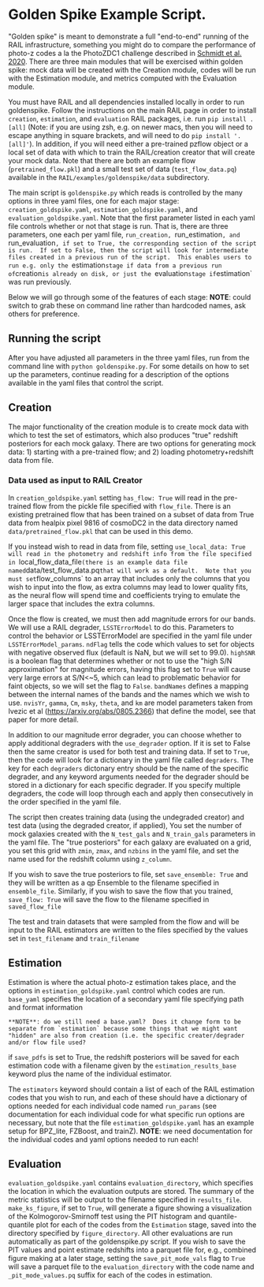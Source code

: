 # Golden Spike Example Script.

"Golden spike" is meant to demonstrate a full "end-to-end" running of the RAIL infrastructure, something you might do to compare the performance of photo-z codes a la the PhotoZDC1 challenge described in [Schmidt et al. 2020](https://ui.adsabs.harvard.edu/abs/2020MNRAS.499.1587S/abstract).  There are three main modules that will be exercised within golden spike: mock data will be created with the Creation module, codes will be run with the Estimation module, and metrics computed with the Evaluation module.

You must have RAIL and all dependencies installed locally in order to run goldenspike.  Follow the instructions on the main RAIL page in order to install `creation`, `estimation`, and `evaluation` RAIL packages, i.e. run `pip install .[all]` (Note: if you are using zsh, e.g. on newer macs, then you will need to escape anything in square brackets, and will need to do `pip install '.[all]'`).  In addition, if you will need either a pre-trained pzflow object or a local set of data with which to train the RAIL/creation creator that will create your mock data.  Note that there are both an example flow (`pretrained_flow.pkl`) and a small test set of data (`test_flow_data.pq`) available in the `RAIL/examples/goldenspike/data` subdirectory.

The main script is `goldenspike.py` which reads is controlled by the many options in three yaml files, one for each major stage: `creation_goldspike.yaml`, `estimation_goldspike.yaml`, and `evaluation_goldspike.yaml`. Note that the first parameter listed in each yaml file controls whether or not that stage is run.  That is, there are three parameters, one each per yaml file, `run_creation, `run_estimation`, and `run_evaluation`, if set to True, the corresponding section of the script is run.  If set to False, then the script will look for intermediate files created in a previous run of the script.  This enables users to run e.g. only the `estimation` stage if data from a previous run of `creation` is already on disk, or just the  `evaluation` stage if `estimation` was run previously.  

Below we will go through some of the features of each stage:
**NOTE**: could switch to grab these on command line rather than hardcoded names, ask others for preference.

## Running the script
After you have adjusted all parameters in the three yaml files, run from the command line with `python goldenspike.py`.  For some details on how to set up the parameters, continue reading for a description of the options available in the yaml files that control the script.


## Creation
The major functionality of the creation module is to create mock data with which to test the set of estimators, which also produces "true" redshift posteriors for each mock galaxy.  There are two options for generating mock data: 1) starting with a pre-trained flow; and 2) loading photometry+redshift data from file.  

### Data used as input to RAIL Creator
In `creation_goldspike.yaml` setting `has_flow: True` will read in the pre-trained flow from the pickle file specified with `flow_file`.  There is an existing pretrained flow that has been trained on a subset of data from True data from healpix pixel 9816 of cosmoDC2 in the data directory named `data/pretrained_flow.pkl` that can be used in this demo.

If you instead wish to read in data from file, setting `use_local_data: True will read in the photometry and redshift info from the file specified in `local_flow_data_file` (there is an example data file named `data/test_flow_data.pq` that will work as a default.  Note that you must set `flow_columns` to an array that includes only the columns that you wish to input into the flow, as extra columns may lead to lower quality fits, as the neural flow will spend time and coefficients trying to emulate the larger space that includes the extra columns.

Once the flow is created, we must then add magnitude errors for our bands.  We will use a RAIL degrader, `LSSTErrorModel` to do this.  Parameters to control the behavior or LSSTErrorModel are specified in the yaml file under `LSSTErrorModel_params`.  `ndFlag` tells the code which values to set for objects with negative observed flux (default is NaN, but we will set to 99.0).  `highSNR` is a boolean flag that determines whether or not to use the "high S/N approximation" for magnitude errors, having this flag set to `True` will cause very large errors at S/N<~5, which can lead to problematic behavior for faint objects, so we will set the flag to `False`.  `bandNames` defines a mapping between the internal names of the bands and the names which we wish to use.  `nvisYr`, `gamma`, `Cm`, `msky`, `theta`, and `km` are model parameters taken from Ivezic et al (https://arxiv.org/abs/0805.2366) that define the model, see that paper for more detail.

In addition to our magnitude error degrader, you can choose whether to apply additional degraders with the `use_degrader` option. If it is set to False then the same creator is used for both test and training data.  If set to `True`, then the code will look for a dictionary in the yaml file called `degraders`.  The key for each `degraders` dictonary entry should be the name of the specific degrader, and any keyword arguments needed for the degrader should be stored in a dictionary for each specific degrader.  If you specify multiple degraders, the code will loop through each and apply then consecutively in the order specified in the yaml file.

The script then creates training data (using the undegraded creator) and test data (using the degraded creator, if applied), You set the number of mock galaxies created with the `N_test_gals` and `N_train_gals` parameters in the yaml file.
The "true posteriors" for each galaxy are evaluated on a grid, you set this grid with `zmin`, `zmax`, and `nzbins` in the yaml file, and set the name used for the redshift column using `z_column`.

If you wish to save the true posteriors to file, set `save_ensemble: True` and they will be written as a qp Ensemble to the filename specified in `ensemble_file`.  Similarly, if you wish to save the flow that you trained, `save_flow: True` will save the flow to the filename specified in `saved_flow_file`

The test and train datasets that were sampled from the flow and will be input to the RAIL estimators are written to the files specified by the values set in `test_filename` and `train_filename`

## Estimation
Estimation is where the actual photo-z estimation takes place, and the options in `estimation_goldspike.yaml` control which codes are run.
`base_yaml` specifies the location of a secondary yaml file specifying path and format information
```
**NOTE**: do we still need a base.yaml?  Does it change form to be separate from `estimation` because some things that we might want "hidden" are also from creation (i.e. the specific creater/degrader and/or flow file used?
```

if `save_pdfs` is set to True, the redshift posteriors will be saved for each estimation code with a filename given by the `estimation_results_base` keyword plus the name of the individual estimator.

The `estimators` keyword should contain a list of each of the RAIL estimation codes that you wish to run, and each of these should have a dictionary of options needed for each individual code named `run_params` (see documentation for each individual code for what specific run options are necessary, but note that the file `estimation_goldspike.yaml` has an example setup for BPZ_lite, FZBoost, and trainZ).
**NOTE**: we need documentation for the individual codes and yaml options needed to run each!

## Evaluation

`evaluation_goldspike.yaml` contains `evaluation_directory`, which specifies the location in which the evaluation outputs are stored. The summary of the metric statistics will be output to the filename specified in `results_file`.  `make_ks_figure`, if set to `True`, will generate a figure showing a visualization of the Kolmogorov-Smirnoff test using the PIT histogram and quantile-quantile plot for each of the codes from the `Estimation` stage, saved into the directory specified by `figure_directory`.  All other evaluations are run automatically as part of the goldenspike.py script.  If you wish to save the PIT values and point estimate redshifts into a parquet file for, e.g., combined figure making at a later stage, setting the `save_pit_mode_vals` flag to `True` will save a parquet file to the `evaluation_directory` with the code name and `_pit_mode_values.pq` suffix for each of the codes in estimation. 
